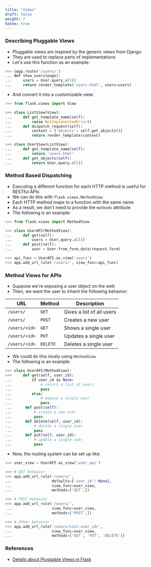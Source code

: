 ```yaml
---
title: "Views"
draft: false
weight: 7
katex: true
---
```


### Describing Pluggable Views
- Pluggable views are inspired by the generic views from Django
- They are used to replace parts of implementations
- Let's use this function as an example:

```python
>>> @app.route('/users/')
... def show_users(page):
...     users = User.query.all()
...     return render_template('users.html', users=users)
```

- And convert it into a customizable view:

```python
>>> from flask.views import View

>>> class ListView(View):
...     def get_template_name(self):
...         raise NotImplementedError()
...     def dispatch_request(self):
...         context = {'objects': self.get_objects()}
...         return render_template(context) 

>>> class UserView(ListView):
...     def get_template_name(self):
...         return 'users.html'
...     def get_objects(self):
...         return User.query.all()
```

### Method Based Dispatching
- Executing a different function for each HTTP method is useful for RESTful APIs
- We can do this with `flask.views.MethodView`
- Each HTTP method maps to a function with the same name
- As a result, we don't need to provide the `methods` attribute
- The following is an example:

```python
>>> from flask.views import MethodView

>>> class UserAPI(MethodView):
...     def get(self):
...         users = User.query.all()
...     def post(self):
...         user = User.from_form_data(request.form)

>>> api_func = UserAPI.as_view('users')
>>> app.add_url_rule('/users/', view_func=api_func)
```

### Method Views for APIs
- Suppose we're exposing a user object on the web
- Then, we want the user to inherit the following behavior:

| **URL**       | **Method** | **Description**           |
| ------------- | ---------- | ------------------------- |
| `/users/`     | `GET`      | Gives a list of all users |
| `/users/`     | `POST`     | Creates a new user        |
| `/users/<id>` | `GET`      | Shows a single user       |
| `/users/<id>` | `PUT`      | Updates a single user     |
| `/users/<id>` | `DELETE`   | Deletes a single user     |

- We could do this nicely using `MethodView`
- The following is an example:

```python
>>> class UserAPI(MethodView):
>>>     def get(self, user_id):
...         if user_id is None:
...             # return a list of users
...             pass
...         else:
...             # expose a single user
...             pass
...      def post(self):
...          # create a new user
...          pass
...      def delete(self, user_id):
...          # delete a single user
...          pass
...      def put(self, user_id):
...          # update a single user
...          pass
```

- Now, the routing system can be set up like:

```python
>>> user_view = UserAPI.as_view('user_api')

>>> # GET behavior
>>> app.add_url_rule('/users/',
...                  defaults={'user_id': None},
...                  view_func=user_view,
...                  methods=['GET',])

>>> # POST behavior
>>> app.add_url_rule('/users/',
...                  view_func=user_view,
...                  methods=['POST',])

>>> # Other behavior
>>> app.add_url_rule('/users/<int:user_id>',
...                  view_func=user_view,
...                  methods=['GET', 'PUT', 'DELETE'])
```

### References
- [Details about Pluggable Views in Flask](https://flask.palletsprojects.com/en/1.1.x/views/)
